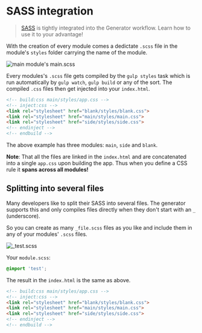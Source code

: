 # SASS integration
> [SASS](http://sass-lang.com/) is tightly integrated into the Generator workflow. Learn how to use it to your advantage!

With the creation of every module comes a dedictate `.scss` file in the module's `styles` folder carrying the name of the module.

![main module's main.scss](https://cloud.githubusercontent.com/assets/1370779/9638373/b7e4dafe-51a6-11e5-9968-abe71d10c1eb.png)

Every modules's `.scss` file gets compiled by the `gulp styles` task which is run automatically by `gulp watch`, `gulp build` or any of the sort. The compiled `.css` files then get injected into your `index.html`.

```html
<!-- build:css main/styles/app.css -->
<!-- inject:css -->
<link rel="stylesheet" href="blank/styles/blank.css">
<link rel="stylesheet" href="main/styles/main.css">
<link rel="stylesheet" href="side/styles/side.css">
<!-- endinject -->
<!-- endbuild -->
```
The above example has three modules: `main`, `side` and `blank`.

**Note**: That all the files are linked in the `index.html` and are concatenated into a single `app.css` upon building the app. Thus when you define a CSS rule it **spans across all modules!**

## Splitting into several files
Many developers like to split their SASS into several files. The generator supports this and only compiles files directly when they don't start with an `_` (underscore).

So you can create as many `_file.scss` files as you like and include them in any of your modules' `.scss` files.

![_test.scss](https://cloud.githubusercontent.com/assets/1370779/9638695/5f6e9e44-51a8-11e5-92ec-93f1bb0c19e3.png)

Your `module.scss`:
```scss
@import 'test';
```

The result in the `index.html` is the same as above.
```html
<!-- build:css main/styles/app.css -->
<!-- inject:css -->
<link rel="stylesheet" href="blank/styles/blank.css">
<link rel="stylesheet" href="main/styles/main.css">
<link rel="stylesheet" href="side/styles/side.css">
<!-- endinject -->
<!-- endbuild -->
```
